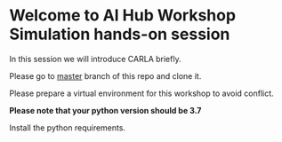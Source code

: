 
# Welcome to AI Hub Workshop Simulation hands-on session

In this session we will introduce CARLA briefly.

Please go to [master](https://github.com/golnazraja/aihub_simulators_workshop/tree/master) branch of this repo and clone it.

Please prepare a virtual environment for this workshop to avoid conflict.

**Please note that your python version should be 3.7**

Install the python requirements.



